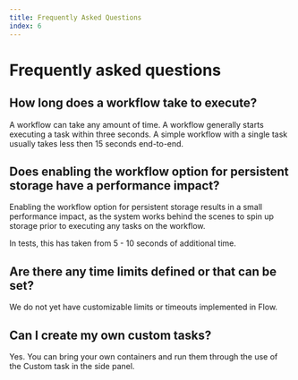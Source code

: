 ```yaml
---
title: Frequently Asked Questions
index: 6
---
```


# Frequently asked questions

## How long does a workflow take to execute?

A workflow can take any amount of time. A workflow generally starts executing a task within three seconds. A simple workflow with a single task usually takes less then 15 seconds end-to-end.

## Does enabling the workflow option for persistent storage have a performance impact?

Enabling the workflow option for persistent storage results in a small performance impact, as the system works behind the scenes to spin up storage prior to executing any tasks on the workflow.

In tests, this has taken from 5 - 10 seconds of additional time.

## Are there any time limits defined or that can be set?

We do not yet have customizable limits or timeouts implemented in Flow.

## Can I create my own custom tasks?

Yes. You can bring your own containers and run them through the use of the Custom task in the side panel.